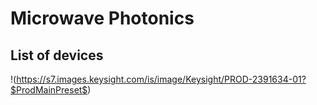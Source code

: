 # Microwave Photonics
## List of devices
!(https://s7.images.keysight.com/is/image/Keysight/PROD-2391634-01?$ProdMainPreset$)
